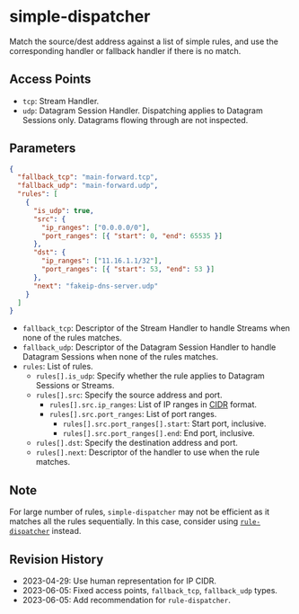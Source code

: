 # simple-dispatcher

Match the source/dest address against a list of simple rules, and use the corresponding handler or fallback handler if there is no match.

## Access Points

- `tcp`: Stream Handler.
- `udp`: Datagram Session Handler. Dispatching applies to Datagram Sessions only. Datagrams flowing through are not inspected.

## Parameters

```json
{
  "fallback_tcp": "main-forward.tcp",
  "fallback_udp": "main-forward.udp",
  "rules": [
    {
      "is_udp": true,
      "src": {
        "ip_ranges": ["0.0.0.0/0"],
        "port_ranges": [{ "start": 0, "end": 65535 }]
      },
      "dst": {
        "ip_ranges": ["11.16.1.1/32"],
        "port_ranges": [{ "start": 53, "end": 53 }]
      },
      "next": "fakeip-dns-server.udp"
    }
  ]
}
```

- `fallback_tcp`: Descriptor of the Stream Handler to handle Streams when none of the rules matches.
- `fallback_udp`: Descriptor of the Datagram Session Handler to handle Datagram Sessions when none of the rules matches.
- `rules`: List of rules.
    - `rules[].is_udp`: Specify whether the rule applies to Datagram Sessions or Streams.
    - `rules[].src`: Specify the source address and port.
        - `rules[].src.ip_ranges`: List of IP ranges in [CIDR](https://en.wikipedia.org/wiki/Classless_Inter-Domain_Routing) format.
        - `rules[].src.port_ranges`: List of port ranges.
            - `rules[].src.port_ranges[].start`: Start port, inclusive.
            - `rules[].src.port_ranges[].end`: End port, inclusive.
    - `rules[].dst`: Specify the destination address and port.
    - `rules[].next`: Descriptor of the handler to use when the rule matches.

## Note

For large number of rules, `simple-dispatcher` may not be efficient as it matches all the rules sequentially. In this case, consider using [`rule-dispatcher`](./rule-dispatcher.md) instead. 

## Revision History

- 2023-04-29: Use human representation for IP CIDR.
- 2023-06-05: Fixed access points, `fallback_tcp`, `fallback_udp` types.
- 2023-06-05: Add recommendation for `rule-dispatcher`.
